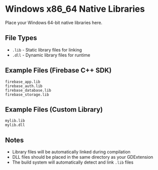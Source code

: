 # Windows x86_64 Native Libraries

Place your Windows 64-bit native libraries here.

## File Types
- `.lib` - Static library files for linking
- `.dll` - Dynamic library files for runtime

## Example Files (Firebase C++ SDK)
```
firebase_app.lib
firebase_auth.lib
firebase_database.lib
firebase_storage.lib
```

## Example Files (Custom Library)
```
mylib.lib
mylib.dll
```

## Notes
- Library files will be automatically linked during compilation
- DLL files should be placed in the same directory as your GDExtension
- The build system will automatically detect and link `.lib` files
